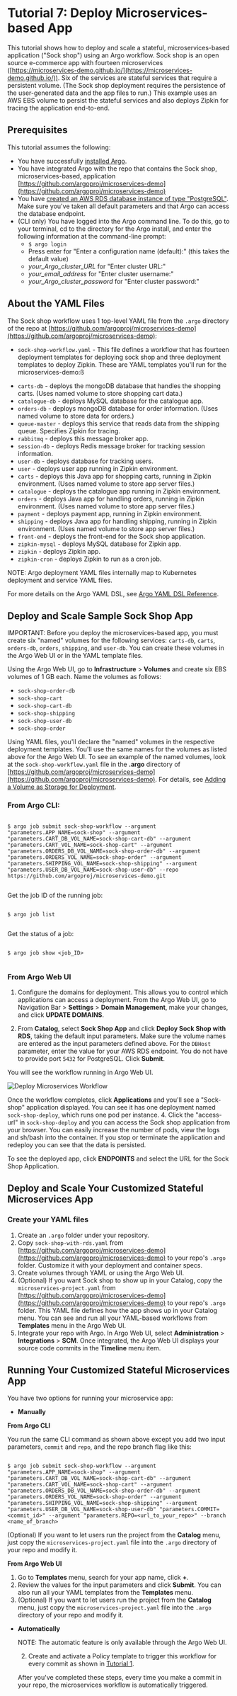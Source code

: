 # Tutorial 7: Deploy Microservices-based App

This tutorial shows how to deploy and scale a stateful, microservices-based application ("Sock shop") using an Argo workflow. Sock shop is an open source e-commerce app with fourteen microservices ([https://microservices-demo.github.io/](https://microservices-demo.github.io/)). Six of the services are stateful services that require a persistent volume. (The Sock shop deployment requires the persistence of the user-generated data and the app files to run.) This example uses an AWS EBS volume to persist the stateful services and also deploys Zipkin for tracing the application end-to-end.

## Prerequisites

  This tutorial assumes the following:

  * You have successfully [installed Argo](https://argoproj.github.io/argo-site/get-started/installation).
  * You have integrated Argo with the repo that contains the Sock shop, microservices-based, application [https://github.com/argoproj/microservices-demo](https://github.com/argoproj/microservices-demo)
  * You have [created an AWS RDS database instance of type "PostgreSQL"](http://docs.aws.amazon.com/AmazonRDS/latest/UserGuide/CHAP_GettingStarted.CreatingConnecting.PostgreSQL.html). Make sure you've taken all default parameters and that Argo can access the database endpoint.
  * (CLI only) You have logged into the Argo command line. To do this, go to your terminal, cd to the directory for the Argo install, and enter the following information at the command-line prompt:
    * `$ argo login`
    * Press enter for "Enter a configuration name (default):" (this takes the default value)
    * *your_Argo_cluster_URL* for "Enter cluster URL:"
    * *your_email_address* for "Enter cluster username:"
    * *your_Argo_cluster_password* for "Enter cluster password:"
  <!--Config written to: /Users/<your_name>/.argo/default-->



## About the YAML Files

The Sock shop workflow uses 1 top-level YAML file from the `.argo` directory of the repo at [https://github.com/argoproj/microservices-demo](https://github.com/argoproj/microservices-demo):

* `sock-shop-workflow.yaml` - This file defines a workflow that has fourteen deployment templates for deploying sock shop and three deployment templates to deploy Zipkin. These are YAML templates you'll run for the microservices-demo:ß
 - `carts-db` - deploys the mongoDB database that handles the shopping carts. (Uses named volume to store shopping cart data.)
 - `catalogue-db` - deploys MySQL database for the catalogue app.
 - `orders-db` - deploys mongoDB database for order information. (Uses named volume to store data for orders.)
 - `queue-master` - deploys this service that reads data from the shipping queue. Specifies Zipkin for tracing.
 - `rabbitmq` - deploys this message broker app.
 - `session-db` - deploys Redis message broker for tracking session information.
 - `user-db` - deploys database for tracking users.
 - `user` - deploys user app running in Zipkin environment.
 - `carts` - deploys this Java app for shopping carts, running in Zipkin environment. (Uses named volume to store app server files.)
 - `catalogue` - deploys the catalogue app running in Zipkin environment.
 - `orders` - deploys Java app for handling orders, running in Zipkin environment. (Uses named volume to store app server files.)
 - `payment` - deploys payment app, running in Zipkin environment.
 - `shipping` - deploys Java app for handling shipping, running in Zipkin environment. (Uses named volume to store app server files.)
 - `front-end` - deploys the front-end for the Sock shop application.
 - `zipkin-mysql` - deploys MySQL database for Zipkin app.
 - `zipkin` - deploys Zipkin app.
 - `zipkin-cron` - deploys Zipkin to run as a cron job.

NOTE: Argo deployment YAML files internally map to Kubernetes deployment and service YAML files.

For more details on the Argo YAML DSL, see [Argo YAML DSL Reference](./../yaml/dsl_reference_intro.md).

## Deploy and Scale Sample Sock Shop App

IMPORTANT: Before you deploy the microservices-based app, you must create six "named" volumes for the following services: `carts-db`, `carts`, `orders-db`, `orders`, `shipping`, and `user-db`.
You can create these volumes in the Argo Web UI or in the YAML template files.

Using the Argo Web UI, go to **Infrastructure** > **Volumes** and create six EBS volumes of 1 GB each. Name the volumes as follows:
 - `sock-shop-order-db`
 - `sock-shop-cart`
 - `sock-shop-cart-db`
 - `sock-shop-shipping`
 - `sock-shop-user-db`
 - `sock-shop-order`

Using YAML files, you'll declare the "named" volumes in the respective deployment templates. You'll use the same names for the volumes as listed above for the Argo Web UI. To see an example of the named volumes, look at the `sock-shop-workflow.yaml` file in the **.argo** directory of [https://github.com/argoproj/microservices-demo](https://github.com/argoproj/microservices-demo). For details, see [Adding a Volume as Storage for Deployment](./../yaml/ex_add_volume_deployment.md).

### From Argo CLI:

```

$ argo job submit sock-shop-workflow --argument "parameters.APP_NAME=sock-shop" --argument "parameters.CART_DB_VOL_NAME=sock-shop-cart-db" --argument "parameters.CART_VOL_NAME=sock-shop-cart" --argument "parameters.ORDERS_DB_VOL_NAME=sock-shop-order-db" --argument "parameters.ORDERS_VOL_NAME=sock-shop-order" --argument "parameters.SHIPPING_VOL_NAME=sock-shop-shipping" --argument "parameters.USER_DB_VOL_NAME=sock-shop-user-db" --repo https://github.com/argoproj/microservices-demo.git


```

Get the job ID of the running job:


```

$ argo job list


```

Get the status of a job:

```

$ argo job show <job_ID>


```


### From Argo Web UI

1.  Configure the domains for deployment. This allows you to control which applications can access a deployment. From the Argo Web UI, go to Navigation Bar > **Settings** > **Domain Management**, make your changes, and click **UPDATE DOMAINS**.

2. From **Catalog**, select **Sock Shop App** and click **Deploy Sock Shop with RDS**, taking the default input parameters. Make sure the volume names are entered as the input parameters defined above. For the `DBHost` parameter, enter the value for your AWS RDS endpoint. You do not have to provide port `5432` for PostgreSQL. Click **Submit**.

 You will see the workflow running in Argo Web UI.

 ![Deploy Microservices Workflow](./../../images/microservices_sock-shop_deployment.png)

 Once the workflow completes, click **Applications** and you'll see a "Sock-shop" application displayed.
You can see it has one deployment named `sock-shop-deploy`, which runs one pod per instance.
4. Click the "access-url" in `sock-shop-deploy` and you can access the Sock shop application from your browser.
You can easily increase the number of pods, view the logs and sh/bash into the container.
If you stop or terminate the application and redeploy you can see that the data is persisted.

 To see the deployed app, click **ENDPOINTS** and select the URL for the Sock Shop Application.

## Deploy and Scale Your Customized Stateful Microservices App

### Create your YAML files

1.  Create an `.argo` folder under your repository.
2.  Copy `sock-shop-with-rds.yaml` from [https://github.com/argoproj/microservices-demo](https://github.com/argoproj/microservices-demo) to your repo's `.argo` folder. Customize it with your deployment and container specs.
3.  Create volumes through YAML or using the Argo Web UI.
4.  (Optional) If you want Sock shop to show up in your Catalog, copy the `microservices-project.yaml` from [https://github.com/argoproj/microservices-demo](https://github.com/argoproj/microservices-demo) to your repo's `.argo` folder. This YAML file defines how the app shows up in your Catalog menu. You can see and run all your YAML-based workflows from **Templates** menu in the Argo Web UI.
4.  Integrate your repo with Argo. In Argo Web UI, select **Administration** > **Integrations** > **SCM**. Once integrated, the Argo Web UI displays your source code commits in the **Timeline** menu item.

## Running Your Customized Stateful Microservices App

You have two options for running your microservice app:

 * **Manually**

 **From Argo CLI**

 You run the same CLI command as shown above except you add two input parameters, `commit` and `repo`, and the repo branch flag like this:

 ```

 $ argo job submit sock-shop-workflow --argument "parameters.APP_NAME=sock-shop" --argument "parameters.CART_DB_VOL_NAME=sock-shop-cart-db" --argument "parameters.CART_VOL_NAME=sock-shop-cart" --argument "parameters.ORDERS_DB_VOL_NAME=sock-shop-order-db" --argument "parameters.ORDERS_VOL_NAME=sock-shop-order" --argument "parameters.SHIPPING_VOL_NAME=sock-shop-shipping" --argument "parameters.USER_DB_VOL_NAME=sock-shop-user-db" "parameters.COMMIT=<commit_id>" --argument "parameters.REPO=<url_to_your_repo>" --branch <name_of_branch>

 ```
  (Optional) If you want to let users run the project from the **Catalog** menu, just copy the `microservices-project.yaml` file into the `.argo` directory of your repo and modify it.

  **From Argo Web UI**

  1. Go to **Templates** menu, search for your app name, click **+**.
  1. Review the values for the input parameters and click **Submit**.  You can also run all your YAML templates from the **Templates** menu.
  1. (Optional) If you want to let users run the project from the **Catalog** menu, just copy the `microservices-project.yaml` file into the `.argo` directory of your repo and modify it.


 * **Automatically**

   NOTE: The automatic feature is only available through the Argo Web UI.

  	2. Create and activate a Policy template to trigger this workflow for every commit as shown in [Tutorial 1](./argo_tutorial_1_create_ci_workflow.md).

    After you've completed these steps, every time you make a commit in your repo, the microservices workflow is automatically triggered.
